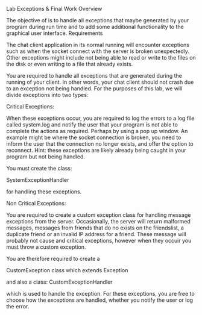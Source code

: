 Lab Exceptions & Final Work
Overview

The objective of is to handle all exceptions that maybe generated by your program during run time and to add some additional functionality to the graphical user interface.
Requirements

The chat client application in its normal running  will encounter exceptions such as when the socket connect with the server is broken unexpectedly. Other exceptions might include not being able to read or write to the files on the disk or even writing to a file that already exists.

You are required to handle all exceptions that are generated during the running of your client. In other words, your chat client should not crash due to an  exception not being handled. For the purposes of this lab, we will divide exceptions into two types:

Critical Exceptions:

When these exceptions occur, you are required to log the errors to a log file called system.log and notify the user that your program is not able to complete the actions as required. Perhaps by using a pop up window. An example might be where the socket connection is broken, you need to inform the user that the connection no longer exists, and offer the option to reconnect. Hint: these exceptions are likely already being caught in your program but not being handled.

You must create the class:

SystemExceptionHandler

for handling these exceptions.

 Non Critical Exceptions:

You are required to create a custom exception class for handling message exceptions from the server. Occasionally, the server will return malformed messages, messages from friends that do no exists on the friendslist, a duplicate friend or an invalid IP address for a friend. These message will probably not cause and critical exceptions, however when they occuir you must throw a custom exception.

You are therefore required to create a

CustomException class which extends Exception 

and also a class: CustomExceptionHandler

which is used to handle the exception. For these exceptions, you are free to choose how the exceptions are handled, whether you notify the user or log the error. 
